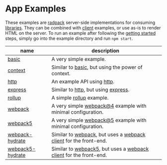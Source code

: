 # App Examples
These examples are [radpack] server-side implementations for consuming [libraries][libs]. They can be combined with [client][clients] examples, or use as-is to render HTML on the server. To run an example after following the [getting started] steps, simply go into the example directory and run `npm start`.

| name               | description                                                                 |
|--------------------|-----------------------------------------------------------------------------|
| [basic]            | A very simple example.                                                      |
| [context]          | Similar to [basic], but using the power of context.                         |
| [http]             | An example API using [http][http-url].                                      |
| [express]          | Similar to [http], but using [express][express-url].                        |
| [rollup]           | A simple [rollup][rollup-url] example.                                      |
| [webpack]          | A very simple [webpack@4][webpack4-url] example with minimal configuration. |
| [webpack5]         | A very simple [webpack@5][webpack5-url] example with minimal configuration. |
| [webpack-hydrate]  | Similar to [webpack], but uses a [webpack client] for the front-end.        |
| [webpack5-hydrate] | Similar to [webpack5], but uses a [webpack client] for the front-end.       |

[basic]: ./basic/
[http]: ./http/
[express]: ./express/
[context]: ./context/
[rollup]: ./rollup/
[webpack]: ./webpack/
[webpack5]: ./webpack5/
[webpack-hydrate]: ./webpack-hydrate/
[webpack5-hydrate]: ./webpack5-hydrate/
[libs]: ../libs/
[clients]: ../clients/
[getting started]: ../#getting-started
[webpack client]: ../clients/webpack/
[radpack]: ../../
[http-url]: https://nodejs.org/docs/latest-v12.x/api/http.html
[express-url]: https://expressjs.com/
[rollup-url]: https://rollupjs.org/
[webpack4-url]: https://v4.webpack.js.org/
[webpack5-url]: https://webpack.js.org/

